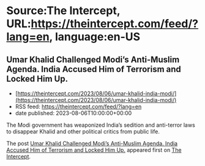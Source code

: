 # Source:The Intercept, URL:https://theintercept.com/feed/?lang=en, language:en-US

## Umar Khalid Challenged Modi’s Anti-Muslim Agenda. India Accused Him of Terrorism and Locked Him Up.
 - [https://theintercept.com/2023/08/06/umar-khalid-india-modi/](https://theintercept.com/2023/08/06/umar-khalid-india-modi/)
 - RSS feed: https://theintercept.com/feed/?lang=en
 - date published: 2023-08-06T10:00:00+00:00

<p>The Modi government has weaponized India’s sedition and anti-terror laws to disappear Khalid and other political critics from public life.</p>
<p>The post <a href="https://theintercept.com/2023/08/06/umar-khalid-india-modi/" rel="nofollow">Umar Khalid Challenged Modi’s Anti-Muslim Agenda. India Accused Him of Terrorism and Locked Him Up.</a> appeared first on <a href="https://theintercept.com" rel="nofollow">The Intercept</a>.</p>

